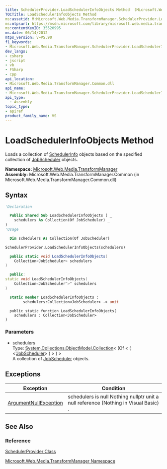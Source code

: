 ```yaml
---
title: SchedulerProvider.LoadSchedulerInfoObjects Method  (Microsoft.Web.Media.TransformManager)
TOCTitle: LoadSchedulerInfoObjects Method
ms:assetid: M:Microsoft.Web.Media.TransformManager.SchedulerProvider.LoadSchedulerInfoObjects(System.Collections.ObjectModel.Collection{Microsoft.Web.Media.TransformManager.JobScheduler})
ms:mtpsurl: https://msdn.microsoft.com/library/microsoft.web.media.transformmanager.schedulerprovider.loadschedulerinfoobjects(v=VS.90)
ms:contentKeyID: 35520995
ms.date: 06/14/2012
mtps_version: v=VS.90
f1_keywords:
- Microsoft.Web.Media.TransformManager.SchedulerProvider.LoadSchedulerInfoObjects
dev_langs:
- csharp
- jscript
- vb
- FSharp
- cpp
api_location:
- Microsoft.Web.Media.TransformManager.Common.dll
api_name:
- Microsoft.Web.Media.TransformManager.SchedulerProvider.LoadSchedulerInfoObjects
api_type:
  - Assembly
topic_type:
- apiref
product_family_name: VS
---
```


# LoadSchedulerInfoObjects Method

Loads a collection of [SchedulerInfo](schedulerinfo-class-microsoft-web-media-transformmanager.md) objects based on the specified collection of [JobScheduler](jobscheduler-class-microsoft-web-media-transformmanager.md) objects.

**Namespace:**  [Microsoft.Web.Media.TransformManager](microsoft-web-media-transformmanager-namespace.md)  
**Assembly:**  Microsoft.Web.Media.TransformManager.Common (in Microsoft.Web.Media.TransformManager.Common.dll)

## Syntax

```vb
'Declaration

  Public Shared Sub LoadSchedulerInfoObjects ( _
    schedulers As Collection(Of JobScheduler) _
)
'Usage

  Dim schedulers As Collection(Of JobScheduler)

SchedulerProvider.LoadSchedulerInfoObjects(schedulers)
```

```csharp
  public static void LoadSchedulerInfoObjects(
    Collection<JobScheduler> schedulers
)
```

```cpp
  public:
static void LoadSchedulerInfoObjects(
    Collection<JobScheduler^>^ schedulers
)
```

``` fsharp
  static member LoadSchedulerInfoObjects : 
        schedulers:Collection<JobScheduler> -> unit 
```

```jscript
  public static function LoadSchedulerInfoObjects(
    schedulers : Collection<JobScheduler>
)
```

### Parameters

  - schedulers  
    Type: [System.Collections.ObjectModel.Collection](https://msdn.microsoft.com/library/ms132397)\< (Of \< ( \<'[JobScheduler](jobscheduler-class-microsoft-web-media-transformmanager.md)\> ) \> ) \>  
    A collection of [JobScheduler](jobscheduler-class-microsoft-web-media-transformmanager.md) objects.  

## Exceptions

|Exception|Condition|
|--- |--- |
|[ArgumentNullException](https://msdn.microsoft.com/library/27426hcy)|schedulers is null Nothing nullptr unit a null reference (Nothing in Visual Basic) .|

## See Also

### Reference

[SchedulerProvider Class](schedulerprovider-class-microsoft-web-media-transformmanager.md)

[Microsoft.Web.Media.TransformManager Namespace](microsoft-web-media-transformmanager-namespace.md)
